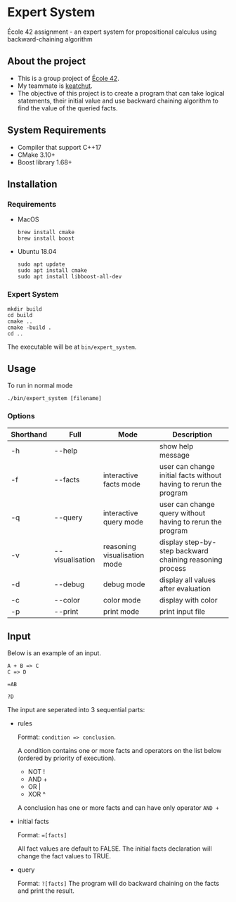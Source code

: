 # Expert System
École 42 assignment - an expert system for propositional calculus using backward-chaining algorithm

## About the project
* This is a group project of [École 42](https://42.fr).
* My teammate is [keatchut](https://github.com/keatchut).
* The objective of this project is to create a program that can take logical statements, their initial value and use backward chaining algorithm to find the value of the queried facts.


## System Requirements
* Compiler that support C++17
* CMake 3.10+
* Boost library 1.68+


## Installation

### Requirements
* MacOS
    ```
    brew install cmake
    brew install boost
    ```
* Ubuntu 18.04
    ```
    sudo apt update
    sudo apt install cmake
    sudo apt install libboost-all-dev
    ```

### Expert System
```
mkdir build
cd build
cmake ..
cmake -build .
cd ..
```
The executable will be at `bin/expert_system`.


## Usage
To run in normal mode
```
./bin/expert_system [filename]
```

### Options
Shorthand | Full | Mode | Description
--- | --- | --- | ---
-h | --help | | show help message 
-f | --facts | interactive facts mode | user can change initial facts without having to rerun the program
-q | --query | interactive query mode | user can change query without having to rerun the program
-v | --visualisation | reasoning visualisation mode | display step-by-step backward chaining reasoning process
-d | --debug | debug mode | display all values after evaluation
-c | --color | color mode | display with color
-p | --print | print mode | print input file


## Input
Below is an example of an input.
```
A + B => C
C => D

=AB

?D
```
The input are seperated into 3 sequential parts:

* rules

    Format: `condition => conclusion`.

    A condition contains one or more facts and operators on the list below (ordered by priority of execution).
    * NOT !
    * AND +
    * OR |
    * XOR ^

    A conclusion has one or more facts and can have only operator `AND +`

* initial facts

    Format: `=[facts]`

    All fact values are default to FALSE. The initial facts declaration will change the fact values to TRUE.

* query

    Format: `?[facts]`
    The program will do backward chaining on the facts and print the result.



